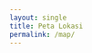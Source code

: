 ```yaml
---
layout: single
title: Peta Lokasi
permalink: /map/
---
```

<div id="map" style="height:70vh"></div>

<link rel="stylesheet" href="https://unpkg.com/leaflet@1.9.4/dist/leaflet.css"
integrity="sha256-p4NxAoJBhIIN+hmNHrzRCf9tD/miZyoHS5obTRR9BMY=" crossorigin=""/>
<script src="https://unpkg.com/leaflet@1.9.4/dist/leaflet.js"
integrity="sha256-20nQCchB9co0qIjJZRGuk2/Z9VM+kNiyxNV1lvTlZBo=" crossorigin=""></script>
<script>
const map = L.map('map').setView([-2.87, 107.95], 11);
L.tileLayer('https://{s}.tile.openstreetmap.org/{z}/{x}/{y}.png', {
  maxZoom: 19, attribution: '&copy; OpenStreetMap contributors'
}).addTo(map);

fetch('{{ "/data/lokasi.geojson" | relative_url }}')
  .then(r => r.json())
  .then(geo => {
    const layer = L.geoJSON(geo, {
      onEachFeature: (f, l) => l.bindPopup(f.properties?.nama || 'Lokasi')
    }).addTo(map);
    try { map.fitBounds(layer.getBounds(), {padding:[20,20]}); } catch(e){}
  })
  .catch(err => console.error('Gagal memuat GeoJSON:', err));
</script>
